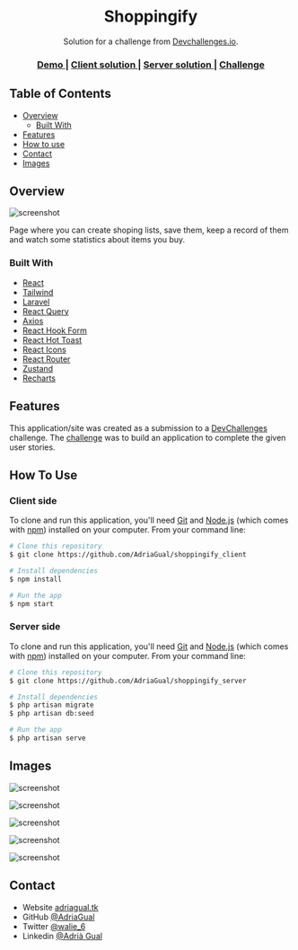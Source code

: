 <!-- Please update value in the {}  -->

<h1 align="center">Shoppingify</h1>

<div align="center">
   Solution for a challenge from  <a href="http://devchallenges.io" target="_blank">Devchallenges.io</a>.
</div>

<div align="center">
  <h3>
    <a href="https://shoppingify-challenge.netlify.app/">
      Demo
    </a>
    <span> | </span>
    <a href="https://github.com/AdriaGual/shoppingify_client">
      Client solution
    </a>
	    <span> | </span>
    <a href="https://github.com/AdriaGual/shoppingify_server">
      Server solution
    </a>
    <span> | </span>
    <a href="https://devchallenges.io/challenges/mGd5VpbO4JnzU6I9l96x">
      Challenge
    </a>
  </h3>
</div>

<!-- TABLE OF CONTENTS -->

## Table of Contents

-   [Overview](#overview)
    -   [Built With](#built-with)
-   [Features](#features)
-   [How to use](#how-to-use)
-   [Contact](#contact)
-   [Images](#images)

<!-- OVERVIEW -->

## Overview

![screenshot](https://res.cloudinary.com/drws2krnb/image/upload/v1659890492/pic1_sfbfpq.png)

Page where you can create shoping lists, save them, keep a record of them and watch some statistics about items you buy.

### Built With

<!-- This section should list any major frameworks that you built your project using. Here are a few examples.-->

-   [React](https://reactjs.org/)
-   [Tailwind](https://tailwindcss.com/)
-   [Laravel](https://laravel.com/)
-   [React Query](https://tanstack.com/query/v4/?from=reactQueryV3&original=https://react-query-v3.tanstack.com/)
-   [Axios](https://www.axios.com/)
-   [React Hook Form](https://react-hook-form.com/)
-   [React Hot Toast](https://react-hot-toast.com/)
-   [React Icons](https://react-icons.github.io/react-icons/)
-   [React Router](https://reactrouter.com/)
-   [Zustand](https://github.com/pmndrs/zustand)
-   [Recharts](https://recharts.org/en-US/)

## Features

<!-- List the features of your application or follow the template. Don't share the figma file here :) -->

This application/site was created as a submission to a [DevChallenges](https://devchallenges.io/challenges) challenge. The [challenge](https://devchallenges.io/challenges/mGd5VpbO4JnzU6I9l96x) was to build an application to complete the given user stories.

## How To Use

<!-- Example: -->

### Client side

To clone and run this application, you'll need [Git](https://git-scm.com) and [Node.js](https://nodejs.org/en/download/) (which comes with [npm](http://npmjs.com)) installed on your computer. From your command line:

```bash
# Clone this repository
$ git clone https://github.com/AdriaGual/shoppingify_client

# Install dependencies
$ npm install

# Run the app
$ npm start
```

### Server side

To clone and run this application, you'll need [Git](https://git-scm.com) and [Node.js](https://nodejs.org/en/download/) (which comes with [npm](http://npmjs.com)) installed on your computer. From your command line:

```bash
# Clone this repository
$ git clone https://github.com/AdriaGual/shoppingify_server

# Install dependencies
$ php artisan migrate
$ php artisan db:seed

# Run the app
$ php artisan serve
```

## Images

![screenshot](https://res.cloudinary.com/drws2krnb/image/upload/v1659890492/pic2_tn6vbc.png)

![screenshot](https://res.cloudinary.com/drws2krnb/image/upload/v1659890492/pic3_eepdrx.png)

![screenshot](https://res.cloudinary.com/drws2krnb/image/upload/v1659890492/pic4_glse34.png)

![screenshot](https://res.cloudinary.com/drws2krnb/image/upload/v1659890492/pic5_kbmuaz.png)

![screenshot](https://res.cloudinary.com/drws2krnb/image/upload/v1659890492/pic6_y2pbvu.png)

## Contact

-   Website [adriagual.tk](adriagual.tk)
-   GitHub [@AdriaGual](https://github.com/AdriaGual/)
-   Twitter [@walie_6](https://twitter.com/walie_6)
-   Linkedin [@Adrià Gual](https://www.linkedin.com/in/adri%C3%A0-gual-l%C3%B3pez-100005173/)
